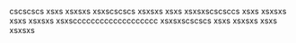 cscscscs
xsxs
xsxsxs
xsxscscscs
xsxsxs
xsxs
xsxsxscscsccs
xsxs
xsxsxs
xsxs
xsxsxs
xsxsccccccccccccccccccc
xsxsxscscscs
xsxs
xsxsxs
xsxs
xsxsxs
